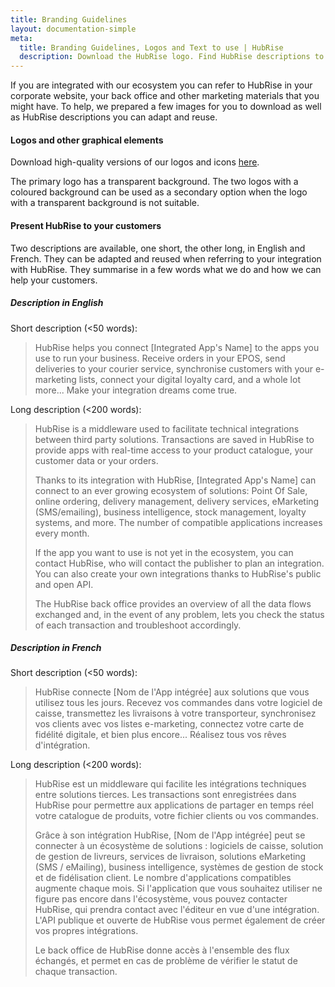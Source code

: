 ```yaml
---
title: Branding Guidelines
layout: documentation-simple
meta:
  title: Branding Guidelines, Logos and Text to use | HubRise
  description: Download the HubRise logo. Find HubRise descriptions to adapt and reuse on your app's back office or website when referring to HubRise.
---
```


If you are integrated with our ecosystem you can refer to HubRise in your corporate website, your back office and other marketing materials that you might have. To help, we prepared a few images for you to download as well as HubRise descriptions you can adapt and reuse.

#### Logos and other graphical elements

Download high-quality versions of our logos and icons [here](https://drive.google.com/drive/folders/1Iwsrh1rgxRo75T_7wqXwfUBZSdhDGLJj?usp=sharing).

The primary logo has a transparent background. The two logos with a coloured background can be used as a secondary option when the logo with a transparent background is not suitable.

#### Present HubRise to your customers

Two descriptions are available, one short, the other long, in English and French. They can be adapted and reused when referring to your integration with HubRise. They summarise in a few words what we do and how we can help your customers.

##### Description in English

Short description (<50 words):

> HubRise helps you connect [Integrated App's Name] to the apps you use to run your business. Receive orders in your EPOS, send deliveries to your courier service, synchronise customers with your e-marketing lists, connect your digital loyalty card, and a whole lot more... Make your integration dreams come true.

Long description (<200 words):

> HubRise is a middleware used to facilitate technical integrations between third party solutions.
> Transactions are saved in HubRise to provide apps with real-time access to your product catalogue, your customer data or your orders.
>
> Thanks to its integration with HubRise, [Integrated App's Name] can connect to an ever growing ecosystem of solutions: Point Of Sale, online ordering, delivery management, delivery services, eMarketing (SMS/emailing), business intelligence, stock management, loyalty systems, and more. The number of compatible applications increases every month.
>
> If the app you want to use is not yet in the ecosystem, you can contact HubRise, who will contact the publisher to plan an integration. You can also create your own integrations thanks to HubRise's public and open API.
>
> The HubRise back office provides an overview of all the data flows exchanged and, in the event of any problem, lets you check the status of each transaction and troubleshoot accordingly.

##### Description in French

Short description (<50 words):

> HubRise connecte [Nom de l'App intégrée] aux solutions que vous utilisez tous les jours. Recevez vos commandes dans votre logiciel de caisse, transmettez les livraisons à votre transporteur, synchronisez vos clients avec vos listes e-marketing, connectez votre carte de fidélité digitale, et bien plus encore... Réalisez tous vos rêves d'intégration.

Long description (<200 words):

> HubRise est un middleware qui facilite les intégrations techniques entre solutions tierces. Les transactions sont enregistrées dans HubRise pour permettre aux applications de partager en temps réel votre catalogue de produits, votre fichier clients ou vos commandes.
>
> Grâce à son intégration HubRise, [Nom de l'App intégrée] peut se connecter à un écosystème de solutions : logiciels de caisse, solution de gestion de livreurs, services de livraison, solutions eMarketing (SMS / eMailing), business intelligence, systèmes de gestion de stock et de fidélisation client. Le nombre d'applications compatibles augmente chaque mois. Si l'application que vous souhaitez utiliser ne figure pas encore dans l'écosystème, vous pouvez contacter HubRise, qui prendra contact avec l'éditeur en vue d'une intégration. L'API publique et ouverte de HubRise vous permet également de créer vos propres intégrations.
>
> Le back office de HubRise donne accès à l'ensemble des flux échangés, et permet en cas de problème de vérifier le statut de chaque transaction.
